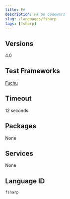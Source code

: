 ```yaml
---
title: F#
description: F# on Codewars
slug: /languages/fsharp
tags: [fsharp]
---
```



## Versions
4.0
## Test Frameworks
[Fuchu](https://github.com/mausch/Fuchu)
## Timeout
12 seconds
## Packages
None 
## Services
None
## Language ID
`fsharp`
